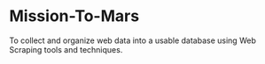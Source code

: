 # Mission-To-Mars
To collect and organize web data into a usable database using Web Scraping tools and techniques.
